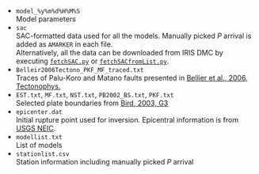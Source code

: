 - `model_%y%m%d%H%M%S`  
Model parameters  
- `sac`  
SAC-formatted data used for all the models. Manually picked *P* arrival is added as `AMARKER` in each file.   
Alternatively, all the data can be downloaded from IRIS DMC by executing [`fetchSAC.py`](./fetchSAC.py) or [`fetchSACfromList.py`](./fetchSACfromList.py).  
- `Belleir2006Tectono_PKF_MF_traced.txt`  
Traces of Palu-Koro and Matano faults presented in [Bellier et al., 2006, Tectonophys.](https://doi.org/10.1016/j.tecto.2005.10.036)  
- `EST.txt`, `MF.txt`, `NST.txt`, `PB2002_BS.txt`, `PKF.txt`  
Selected plate boundaries from [Bird, 2003, G3](https://doi.org/10.1029/2001GC000252)  
- `epicenter.dat`  
Initial rupture point used for inversion. Epicentral information is from [USGS NEIC](https://earthquake.usgs.gov/earthquakes/eventpage/us1000h3p4/executive).  
- `modellist.txt`  
List of models  
- `stationlist.csv`  
Station information including manually picked *P* arrival
